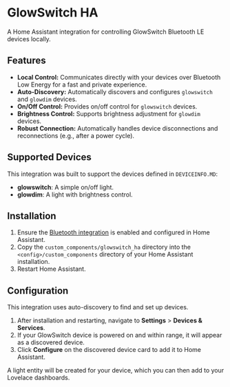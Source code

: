 # GlowSwitch HA

A Home Assistant integration for controlling GlowSwitch Bluetooth LE devices locally.

## Features

*   **Local Control:** Communicates directly with your devices over Bluetooth Low Energy for a fast and private experience.
*   **Auto-Discovery:** Automatically discovers and configures `glowswitch` and `glowdim` devices.
*   **On/Off Control:** Provides on/off control for `glowswitch` devices.
*   **Brightness Control:** Supports brightness adjustment for `glowdim` devices.
*   **Robust Connection:** Automatically handles device disconnections and reconnections (e.g., after a power cycle).

## Supported Devices

This integration was built to support the devices defined in `DEVICEINFO.MD`:

*   **glowswitch**: A simple on/off light.
*   **glowdim**: A light with brightness control.

## Installation

1.  Ensure the [Bluetooth integration](https://www.home-assistant.io/integrations/bluetooth/) is enabled and configured in Home Assistant.
2.  Copy the `custom_components/glowswitch_ha` directory into the `<config>/custom_components` directory of your Home Assistant installation.
3.  Restart Home Assistant.

## Configuration

This integration uses auto-discovery to find and set up devices.

1.  After installation and restarting, navigate to **Settings** > **Devices & Services**.
2.  If your GlowSwitch device is powered on and within range, it will appear as a discovered device.
3.  Click **Configure** on the discovered device card to add it to Home Assistant.

A light entity will be created for your device, which you can then add to your Lovelace dashboards.
